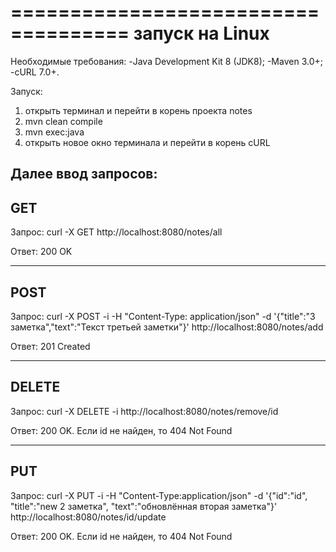 ====================================
запуск на Linux
====================================

Необходимые требования:
-Java Development Kit 8 (JDK8);
-Maven 3.0+;
-cURL 7.0+.

Запуск:
1. открыть терминал и перейти в корень проекта notes
2. mvn clean compile
3. mvn exec:java
4. открыть новое окно терминала и перейти в корень cURL

Далее ввод запросов:
-------------------------
GET
-------------------------
Запрос:
curl -X GET http://localhost:8080/notes/all

Ответ:
200 OK


-------------------------
POST
-------------------------
Запрос:
curl -X POST -i -H "Content-Type: application/json" -d '{"title":"3 заметка","text":"Текст третьей заметки"}' http://localhost:8080/notes/add

Ответ:
201 Created


-------------------------
DELETE
-------------------------
Запрос:
curl -X DELETE -i http://localhost:8080/notes/remove/id

Ответ:
200 OK. Если id не найден, то 404 Not Found

-------------------------
PUT
-------------------------
Запрос:
curl -X PUT -i -H "Content-Type:application/json" -d '{"id":"id", "title":"new 2 заметка", "text":"обновлённая вторая заметка"}' http://localhost:8080/notes/id/update

Ответ:
200 OK. Если id не найден, то 404 Not Found
